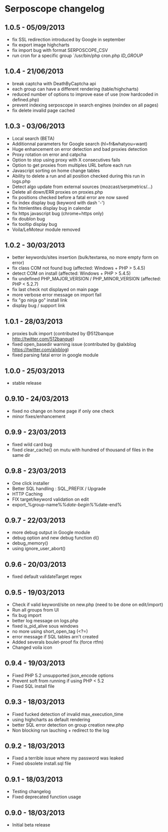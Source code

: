 # Serposcope changelog

## 1.0.5 - 05/09/2013

* fix SSL redirection introduced by Google in september
* fix export image highcharts
* fix import bug with format SERPOSCOPE_CSV
* run cron for a specific group `/usr/bin/php cron.php _ID_GROUP_

## 1.0.4 - 21/06/2013

* break captcha with DeathByCaptcha api
* each group can have a different rendering (table/highcharts)
* reduced number of options to improve ease of use (now hardcoded in defined.php)
* prevent indexing serposcope in search engines (noindex on all pages)
* fix delete invalid page cached

## 1.0.3 - 03/06/2013

* Local search (BETA)
* Additionnal parameters for Google search (hl=fr&whatyou=want)
* Huge enhancement on error detection and bad proxies detection
* Proxy rotation on error and catpcha
* Option to stop using proxy with X consecutives fails
* Option to get proxies from multiples URL before each run
* Javascript sorting on home change tables
* Ability to delete a run and all position checked during this run in logs.php
* Detect algo update from external sources (mozcast/serpmetrics/...)
* Delete all down/ERR proxies on proxies.php
* fix positions checked before a fatal error are now saved
* fix index display bug (keyword with dash '-')
* fix htmlentites display bug in calendar
* fix https javascript bug (chrome+https only)
* fix doublon bug
* fix tooltip display bug
* Voila/LeMoteur module removed

## 1.0.2 - 30/03/2013

* better keywords/sites insertion (bulk/textarea, no more empty form on error)
* fix class COM not found bug (affected: Windows + PHP > 5.4.5)
* detect COM on install (affected: Windows + PHP > 5.4.5)
* fix undefined PHP_MAJOR_VERSION / PHP_MINOR_VERSION (affected: PHP < 5.2.7)
* fix last check not displayed on main page
* more verbose error message on import fail
* fix "go ninja go" install link
* display bug / support link

## 1.0.1 - 28/03/2013

* proxies bulk import (contributed by @512banque http://twitter.com/512banque)
* fixed open_basedir warning issue (contributed by @alxblog https://twitter.com/alxblog)
* fixed parsing fatal error in google module

## 1.0.0 - 25/03/2013

* stable release

## 0.9.10 - 24/03/2013

* fixed no change on home page if only one check
* minor fixes/enhancement

## 0.9.9 - 23/03/2013

* fixed wild card bug
* fixed clear_cache() on mutu with hundred of thousand of files in the same dir

## 0.9.8 - 23/03/2013

* One click installer
* Better SQL handling : SQL_PREFIX / Upgrade
* HTTP Caching
* FIX target/keyword validation on edit
* export_%group-name%_%date-begin%_%date-end%

## 0.9.7 - 22/03/2013

* more debug output in Google module
* debug option and new debug function d()
* debug_memory()
* using ignore_user_abort()

## 0.9.6 - 20/03/2013

* fixed default validateTarget regex

## 0.9.5 - 19/03/2013

* Check if valid keyword/site on new.php (need to be done on edit/import)
* Run all groups from UI
* fix bug import
* better log message on logs.php
* fixed is_pid_alive sous windows
* no more using short_open_tag  (<?=)
* error message if SQL tables arn't created
* Added severals boulet-proof fix (force rtfm)
* Changed voila icon

## 0.9.4 - 19/03/2013

* Fixed PHP 5.2 unsupported json_encode options 
* Prevent soft from running if using PHP < 5.2
* Fixed SQL install file

## 0.9.3 - 18/03/2013

* Fixed fucked detection of invalid max_execution_time
* using highcharts as default rendering
* better SQL error detection on group creation new.php
* Non blocking run lauching + redirect to the log

## 0.9.2 - 18/03/2013

* Fixed a terrible issue where my password was leaked
* Fixed obsolete install.sql file

## 0.9.1 - 18/03/2013

* Testing changelog
* Fixed deprecated function usage

## 0.9.0 - 18/03/2013

* Initial beta release
